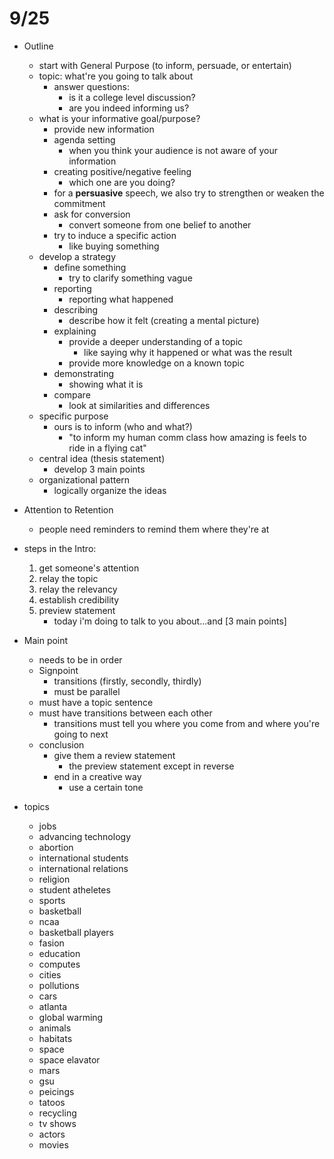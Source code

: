 # 9/25

- Outline
    + start with General Purpose (to inform, persuade, or entertain)
    + topic: what're you going to talk about 
        * answer questions: 
            - is it a college level discussion?
            - are you indeed informing us?
    + what is your informative goal/purpose?
        * provide new information
        * agenda setting 
            - when you think your audience is not aware of your information
        * creating positive/negative feeling
            - which one are you doing?
        * for a **persuasive** speech, we also try to strengthen or weaken the commitment 
        * ask for conversion
            - convert someone from one belief to another 
        * try to induce a specific action
            - like buying something
    + develop a strategy
        * define something 
            - try to clarify something vague
        * reporting 
            - reporting what happened
        * describing
            - describe how it felt (creating a mental picture)
        * explaining
            - provide a deeper understanding of a topic
                + like saying why it happened or what was the result
            - provide more knowledge on a known topic
        * demonstrating 
            - showing what it is
        * compare 
            - look at similarities and differences
    + specific purpose
        * ours is to inform (who and what?)
            - "to inform my human comm class how amazing is feels to ride in  a flying cat"
    + central idea (thesis statement)
        * develop 3 main points
    + organizational pattern
        * logically organize the ideas

- Attention to Retention
    + people need reminders to remind them where they're at
- steps in the Intro:
    1. get someone's attention
    2. relay the topic
    3. relay the relevancy 
    4. establish credibility
    5. preview statement
        * today i'm doing to talk to you about...and [3 main points] 
- Main point
    + needs to be in order
    + Signpoint
        * transitions (firstly, secondly, thirdly)
        * must be parallel 
    + must have a topic sentence
    + must have transitions between each other
        * transitions must tell you where you come from and where you're going to next
    + conclusion
        * give them a review statement
            - the preview statement except in reverse
        * end in a creative way
            - use a certain tone

- topics
    + jobs
    + advancing technology
    + abortion
    + international students
    + international relations
    + religion
    + student atheletes 
    + sports
    + basketball
    + ncaa 
    + basketball players
    + fasion
    + education
    + computes
    + cities
    + pollutions
    + cars
    + atlanta
    + global warming
    + animals
    + habitats
    + space 
    + space elavator
    + mars
    + gsu
    + peicings
    + tatoos
    + recycling
    + tv shows
    + actors
    + movies